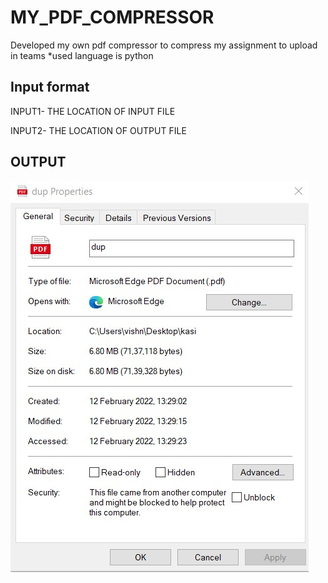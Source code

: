 # MY_PDF_COMPRESSOR
Developed my own pdf compressor to compress my assignment to upload in teams
*used language is python

## Input format

INPUT1- THE LOCATION OF INPUT FILE

INPUT2- THE LOCATION OF OUTPUT FILE

## OUTPUT

![alt text](https://github.com/Yaswanthroyal1/MY_PDF_COMPRESSOR/blob/main/imput.jpeg)
